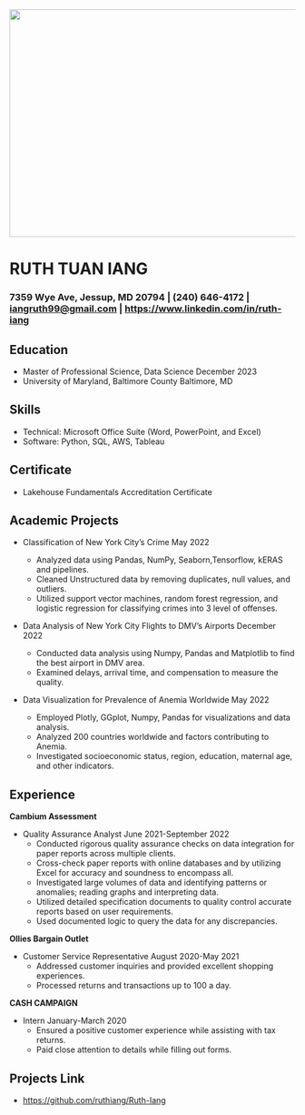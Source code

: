 <img src="https://github.com/ruthiang/UMBC-DATA606-FALL2023-THURSDAY/assets/98433448/124acecd-6cbb-4166-bd01-21f43665bfb1|height=20|width=10" width="600" height="400">

# RUTH TUAN IANG 
### 7359 Wye Ave, Jessup, MD 20794 | (240) 646-4172 | iangruth99@gmail.com | https://www.linkedin.com/in/ruth-iang

## Education
- Master of Professional Science, Data Science						  	December 2023
- University of Maryland, Baltimore County				              	  	Baltimore, MD
			             							
## Skills
- Technical: Microsoft Office Suite (Word, PowerPoint, and Excel)
- Software: Python, SQL, AWS, Tableau

## Certificate
- Lakehouse Fundamentals Accreditation Certificate

## Academic Projects
- Classification of New York City’s Crime						            May 2022
	- Analyzed data using Pandas, NumPy, Seaborn,Tensorflow, kERAS and pipelines.
 	- Cleaned Unstructured data by removing duplicates, null values, and outliers.
	- Utilized support vector machines, random forest regression, and logistic regression for classifying crimes into 3 level of offenses.
   
- Data Analysis of New York City Flights to DMV’s Airports                                          December 2022
	- Conducted data analysis using Numpy, Pandas and Matplotlib to find the best airport in DMV area.
	- Examined delays, arrival time, and compensation to measure the quality.
   
- Data Visualization for Prevalence of Anemia Worldwide			                            May 2022
	- Employed Plotly, GGplot, Numpy, Pandas for visualizations and data analysis.
	- Analyzed 200 countries worldwide and factors contributing to Anemia.
	- Investigated socioeconomic status, region, education, maternal age, and other indicators.

## Experience
**Cambium Assessment**
- Quality Assurance Analyst					           		            June 2021-September 2022
	- Conducted rigorous quality assurance checks on data integration for paper reports across multiple clients.
	- Cross-check paper reports with online databases and by utilizing Excel for accuracy and soundness to encompass all.
	- Investigated large volumes of data and identifying patterns or anomalies; reading graphs and interpreting data.
 	- Utilized detailed specification documents to quality control accurate reports based on user requirements.
  	- Used documented logic to query the data for any discrepancies.

**Ollies Bargain Outlet** 
- Customer Service Representative						           	     August 2020-May 2021
	- Addressed customer inquiries and provided excellent shopping experiences.
	- Processed returns and transactions up to 100 a day.
   
**CASH CAMPAIGN**
- Intern											     January-March 2020
	- Ensured a positive customer experience while assisting with tax returns.
	- Paid close attention to details while filling out forms.
## Projects Link
- https://github.com/ruthiang/Ruth-Iang

